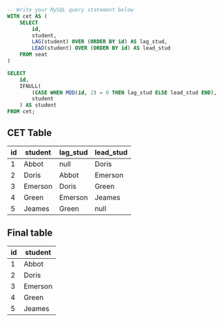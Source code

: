 ```sql
-- Write your MySQL query statement below
WITH cet AS (
    SELECT
        id,
        student,
        LAG(student) OVER (ORDER BY id) AS lag_stud,
        LEAD(student) OVER (ORDER BY id) AS lead_stud
    FROM seat
)

SELECT
    id,
    IFNULL(
        (CASE WHEN MOD(id, 2) = 0 THEN lag_stud ELSE lead_stud END),
        student
    ) AS student
FROM cet;
```

## CET Table

| id | student | lag_stud | lead_stud |
| -- | ------- | -------- | --------- |
| 1  | Abbot   | null     | Doris     |
| 2  | Doris   | Abbot    | Emerson   |
| 3  | Emerson | Doris    | Green     |
| 4  | Green   | Emerson  | Jeames    |
| 5  | Jeames  | Green    | null      |


## Final table
| id | student |
| -- | ------- |
| 1  | Abbot   |
| 2  | Doris   |
| 3  | Emerson |
| 4  | Green   |
| 5  | Jeames  |
